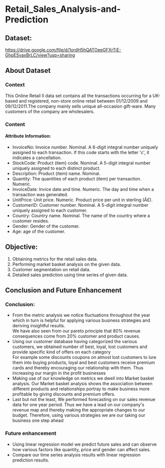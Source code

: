 # Retail_Sales_Analysis-and-Prediction

## Dataset:
https://drive.google.com/file/d/1ordH5hQATOeeGFXrTiE-GhpESvaxBrLC/view?usp=sharing

## About Dataset
### Context
This Online Retail II data set contains all the transactions occurring for a UK-based and registered, non-store online retail between 01/12/2009 and 09/12/2011.The company mainly sells unique all-occasion gift-ware. Many customers of the company are wholesalers.

### Content
#### Attribute Information:

- InvoiceNo: Invoice number. Nominal. A 6-digit integral number uniquely assigned to each transaction. If this code starts with the letter 'c', it indicates a cancellation.
- StockCode: Product (item) code. Nominal. A 5-digit integral number uniquely assigned to each distinct product.
- Description: Product (item) name. Nominal.
- Quantity: The quantities of each product (item) per transaction. Numeric.
- InvoiceDate: Invice date and time. Numeric. The day and time when a transaction was generated.
- UnitPrice: Unit price. Numeric. Product price per unit in sterling (Â£).
- CustomerID: Customer number. Nominal. A 5-digit integral number uniquely assigned to each customer.
- Country: Country name. Nominal. The name of the country where a customer resides.
- Gender: Gender of the customer.
- Age: age of the customer.

## Objective:

1. Obtaining metrics for the retail sales data.
2. Performing market basket analysis on the given data.
3. Customer segmentation on retail data.
4. Detailed sales prediction using time series of given data.

## Conclusion and Future Enhancement

### Conclusion:
- From the metric analysis we notice fluctuations throughout the year which in
turn is helpful for applying various business strategies and deriving insightful
results.<br>
We have also seen from our pareto principle that 80% revenue consequences
come from 20% customer and product causes.
- Using our customer database having categorized the various customers, we
obtained number of best, loyal, lost customers and provide specific kind of
offers on each category<br>
For example some discounts coupons on almost lost customers to lure them
into buying products, loyal and best customers receive premium cards and
thereby encouraging our relationship with them.
Thus increasing our margin in the profit businesses
- Making use of our knowledge on metrics we dwell into Market basket
analysis. Our Market basket analysis shows the association between different
products and relationships portray to make business more profitable by giving
discounts and premium offers.
- Last but not the least, We performed forecasting on our sales revenue data
for one year period. Thus we have a lead on our company's revenue map and
thereby making the appropriate changes to our budget.
Therefore, using various strategies we are our taking our business one step
ahead

### Future enhancement
- Using linear regression model we predict future sales and can observe
how various factors like quantity, price and gender can affect sales.
- Compare our time series analysis results with linear regression
prediction results.
